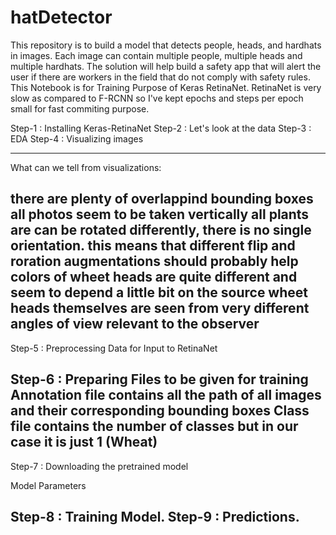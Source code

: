 # hatDetector
This repository  is to build a model that detects people, heads, and hardhats in images. Each image can contain multiple people, multiple heads and multiple hardhats.  The solution will help build a safety app that will alert the user if there are workers in the field that do not comply with safety rules.
This Notebook is for Training Purpose of Keras RetinaNet.
RetinaNet is very slow as compared to F-RCNN so I've kept epochs and steps per epoch small for fast commiting purpose.

Step-1 : Installing Keras-RetinaNet
Step-2 : Let's look at the data
Step-3 : EDA
Step-4 : Visualizing images

------------------
What can we tell from visualizations:

there are plenty of overlappind bounding boxes
all photos seem to be taken vertically
all plants are can be rotated differently, there is no single orientation. this means that different flip and roration augmentations should probably help
colors of wheet heads are quite different and seem to depend a little bit on the source
wheet heads themselves are seen from very different angles of view relevant to the observer
----------------------
Step-5 : Preprocessing Data for Input to RetinaNet

Step-6 : Preparing Files to be given for training
Annotation file contains all the path of all images and their corresponding bounding boxes
Class file contains the number of classes but in our case it is just 1 (Wheat)
---------------------
Step-7 : Downloading the pretrained model

Model Parameters

Step-8 : Training Model.
Step-9 : Predictions.
--------

